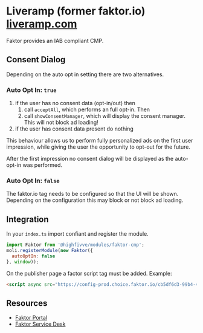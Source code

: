 # Liveramp (former faktor.io) [liveramp.com](https://liveramp.com/our-platform/preference-consent-management/)

Faktor provides an IAB compliant CMP.

## Consent Dialog

Depending on the auto opt in setting there are two alternatives.

### Auto Opt In: `true`

1. if the user has no consent data (opt-in/out) then
   1. call `acceptAll`, which performs an full opt-in. Then
   2. call `showConsentManager`, which will display the consent manager. This will not block ad loading!
2. if the user has consent data present do nothing

This behaviour allows us to perform fully personalized ads on the first user impression, while giving the user the
opportunity to opt-out for the future.

After the first impression no consent dialog will be displayed as the auto-opt-in was performed.

### Auto Opt In: `false`

The faktor.io tag needs to be configured so that the UI will be shown. Depending on the configuration this may block
or not block ad loading.

## Integration

In your `index.ts` import confiant and register the module.

```js
import Faktor from '@highfivve/modules/faktor-cmp';
moli.registerModule(new Faktor({
  autoOptIn: false
}, window));
```

On the publisher page a factor script tag must be added. Example:

```html
<script async src="https://config-prod.choice.faktor.io/cb5df6d3-99b4-4d5b-8237-2ff9fa97d1a0/faktor.js"></script>
```


## Resources

- [Faktor Portal](https://portal.choice.faktor.io/)
- [Faktor Service Desk](https://faktor.atlassian.net/servicedesk/customer/portals)